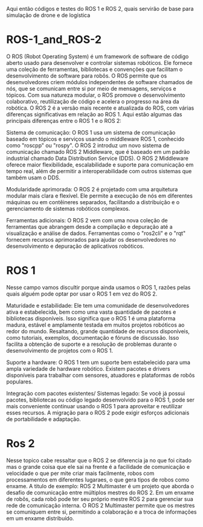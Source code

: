 Aqui então  códigos e testes do ROS 1 e ROS 2,  quais servirão de base para simulação de drone e  de logística   
# ROS-1_and_ROS-2 


O ROS (Robot Operating System) é um framework de software de código aberto usado para desenvolver e controlar sistemas robóticos. Ele fornece uma coleção de ferramentas, bibliotecas e convenções que facilitam o desenvolvimento de software para robôs. O ROS permite que os desenvolvedores criem módulos independentes de software chamados de nós, que se comunicam entre si por meio de mensagens, serviços e tópicos. Com sua natureza modular, o ROS promove o desenvolvimento colaborativo, reutilização de código e acelera o progresso na área da robótica.
 O ROS 2 é a versão mais recente e atualizada do ROS, com várias diferenças significativas em relação ao ROS 1. Aqui estão algumas das principais diferenças entre o ROS 1 e o ROS 2:

Sistema de comunicação: O ROS 1 usa um sistema de comunicação baseado em tópicos e serviços usando o middleware ROS 1, conhecido como "roscpp" ou "rospy". O ROS 2 introduz um novo sistema de comunicação chamado ROS 2 Middleware, que é baseado em um padrão industrial chamado Data Distribution Service (DDS). O ROS 2 Middleware oferece maior flexibilidade, escalabilidade e suporte para comunicação em tempo real, além de permitir a interoperabilidade com outros sistemas que também usam o DDS.

Modularidade aprimorada: O ROS 2 é projetado com uma arquitetura modular mais clara e flexível. Ele permite a execução de nós em diferentes máquinas ou em contêineres separados, facilitando a distribuição e o gerenciamento de sistemas robóticos complexos.

Ferramentas adicionais: O ROS 2 vem com uma nova coleção de ferramentas que abrangem desde a compilação e depuração até a visualização e análise de dados. Ferramentas como o "ros2cli" e o "rqt" fornecem recursos aprimorados para ajudar os desenvolvedores no desenvolvimento e depuração de aplicativos robóticos.

 # ROS 1
Nesse campo vamos discultir porque ainda usamos o ROS 1, razões pelas quais alguém pode optar por usar o ROS 1 em vez do ROS 2.

Maturidade e estabilidade: Ele tem uma comunidade de desenvolvedores ativa e estabelecida, bem como uma vasta quantidade de pacotes e bibliotecas disponíveis. Isso significa que o ROS 1 é uma plataforma madura, estável e amplamente testada em muitos projetos robóticos ao redor do mundo. Resaltando,  grande quantidade de recursos disponíveis, como tutoriais, exemplos, documentação e fóruns de discussão. Isso facilita a obtenção de suporte e a resolução de problemas durante o desenvolvimento de projetos com o ROS 1.

Suporte a hardware: O ROS 1 tem um suporte bem estabelecido para uma ampla variedade de hardware robótico. Existem pacotes e drivers disponíveis para trabalhar com sensores, atuadores e plataformas de robôs populares.

Integração com pacotes existentes/ Sistemas legado: Se você já possui pacotes, bibliotecas ou código legado desenvolvido para o ROS 1, pode ser mais conveniente continuar usando o ROS 1 para aproveitar e reutilizar esses recursos. A migração para o ROS 2 pode exigir esforços adicionais de portabilidade e adaptação.

# Ros 2
Nesse topico cabe ressaltar que o ROS 2 se diferencia ja no que foi citado mas o grande coisa que ele sai na frente é a facilidade de comunicação e velocidade o que per mite criar mais facilmente, robos com processamentos em diferentes lugaraes, o que gera tipos de robos como enxame. A titulo de exemplo:  ROS 2 Multimaster é um projeto que aborda o desafio de comunicação entre múltiplos mestres do ROS 2. Em um enxame de robôs, cada robô pode ter seu próprio mestre ROS 2 para gerenciar sua rede de comunicação interna. O ROS 2 Multimaster permite que os mestres se comuniquem entre si, permitindo a colaboração e a troca de informações em um enxame distribuído. 
